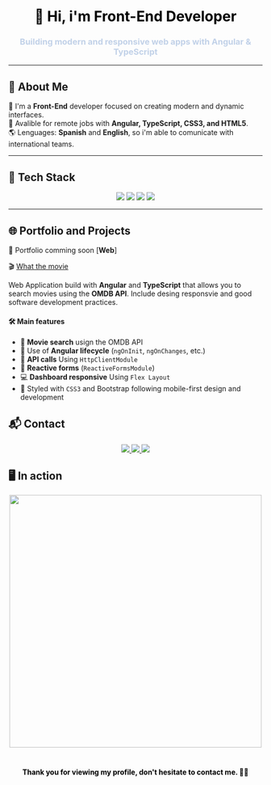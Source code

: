 <h1 align="center" style="color:#000000;">👋 Hi, i'm Front-End Developer</h1>
<h3 align="center" style="color:#c1d1e8;">Building modern and responsive web apps with Angular & TypeScript</h3>

---

## 🧠 About Me 


🎯 I'm a **Front-End** developer focused on creating modern and dynamic interfaces.  
📍 Avalible for remote jobs with **Angular, TypeScript, CSS3, and HTML5**.  
🌎 Lenguages: **Spanish** and **English**, so i'm able to comunicate with international teams.
  
---

## 🚀 Tech Stack 

<div align="center">
  <img src="https://img.shields.io/badge/Angular-DD0031?style=for-the-badge&logo=angular&logoColor=white" />
  <img src="https://img.shields.io/badge/TypeScript-3178C6?style=for-the-badge&logo=typescript&logoColor=white" />
  <img src="https://img.shields.io/badge/CSS3-264de4?style=for-the-badge&logo=css3&logoColor=white" />
  <img src="https://img.shields.io/badge/HTML5-e34c26?style=for-the-badge&logo=html5&logoColor=white" />
</div>

---

## 🌐 Portfolio and Projects 

📌 Portfolio comming soon  [**Web**]

🎬 [What the movie](https://github.com/JesusBrito1505/what-the-movie)

Web Application build with **Angular** and **TypeScript** that allows you to search movies using the **OMDB API**.
Include desing responsvie and good software development practices.

#### 🛠 Main features

- 🔎 **Movie search** usign the OMDB API
- 🧠 Use of **Angular lifecycle** (`ngOnInit`, `ngOnChanges`, etc.)
- 🔗 **API calls** Using `HttpClientModule`
- 🧩 **Reactive forms**  (`ReactiveFormsModule`)
- 💻 **Dashboard responsive** Using `Flex Layout`
- 🎨 Styled with `CSS3` and Bootstrap following mobile-first design and development

## 📬 Contact 

<div align="center" style="margin-top: 20px;">
  <a href="mailto:email@jesusbrito.dev" target="_blank">
    <img src="https://img.shields.io/badge/email-D14836?style=for-the-badge&logo=gmail&logoColor=white" />
  </a>
  <a href="https://www.linkedin.com/in/jesus-ed-brito/" target="_blank">
    <img src="https://img.shields.io/badge/LinkedIn-0A66C2?style=for-the-badge&logo=linkedin&logoColor=white" />
  </a>
  <a href="https://github.com/JesusBrito1505" target="_blank">
    <img src="https://img.shields.io/badge/GitHub-000000?style=for-the-badge&logo=github&logoColor=white" />
  </a>
</div>


## 🖥️ In action 

<div align="center">
  <img src="https://media.giphy.com/media/qgQUggAC3Pfv687qPC/giphy.gif" width="500" />
</div>

<div align="center" style="margin-top: 40px;">
  <b style="color:#000000;">Thank you for viewing my profile, don't hesitate to contact me. 👨‍💻</b>
</div>

